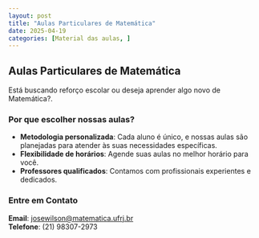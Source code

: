 ```yaml
---
layout: post
title: "Aulas Particulares de Matemática"
date: 2025-04-19
categories: [Material das aulas, ]
---
```


## Aulas Particulares de Matemática

Está buscando reforço escolar ou deseja aprender algo novo de Matemática?.

### Por que escolher nossas aulas?
- **Metodologia personalizada**: Cada aluno é único, e nossas aulas são planejadas para atender às suas necessidades específicas.
- **Flexibilidade de horários**: Agende suas aulas no melhor horário para você.
- **Professores qualificados**: Contamos com profissionais experientes e dedicados.

### Entre em Contato
**Email**: josewilson@matematica.ufrj.br  
**Telefone**: (21) 98307-2973